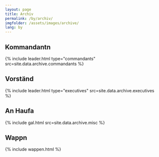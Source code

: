 ```yaml
---
layout: page
title: Archiv
permalink: /by/archiv/
imgfolder: /assets/images/archive/
lang: by
---
```


## Kommandantn
{% include leader.html type="commandants" src=site.data.archive.commandants %}

## Vorständ
{% include leader.html type="executives" src=site.data.archive.executives %}

## An Haufa
{% include gal.html src=site.data.archive.misc %}

## Wappn
{% include wappen.html %}
